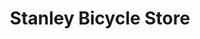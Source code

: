 ---
title: "Stanley Bicycle Store"
url: /san-jose-del-monte/stanley-bicycle-store/
shop: bicycle
---